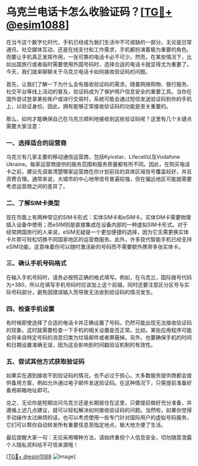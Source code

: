 # 乌克兰电话卡怎么收验证码？[[TG💪+ @esim1088](https://t.me/s/esim1088)]

在当今这个数字化时代，手机已经成为我们生活中不可或缺的一部分。无论是日常通讯、社交媒体互动，还是在线支付和工作需求，手机都扮演着极为重要的角色。而要让手机真正发挥作用，一张可靠的电话卡必不可少。然而，在某些情况下，比如出国旅行或者临时需要使用外国号码时，选择合适的电话卡就显得尤为重要了。今天，我们就来聊聊关于乌克兰电话卡如何接收验证码的问题。

首先，让我们了解一下为什么会有接收验证码的需求。随着网络购物、银行服务、社交平台等线上活动的普及，验证码成为了保护用户信息安全的重要工具。当你在国外尝试登录某些账户或进行交易时，系统可能会通过短信发送验证码到你的手机上，以验证身份。因此，拥有能够正常接收验证码的功能是至关重要的。

那么，如何才能确保自己在乌克兰顺利地接收到这些验证码呢？这里有几个关键点需要大家注意：

### 一、选择适合的运营商

乌克兰有几家主要的移动通信运营商，包括Kyivstar、Lifecell以及Vodafone Ukraine。每家运营商提供的服务范围和服务质量都有所不同。因此，在购买电话卡之前，建议先调查清楚哪家运营商在你计划前往的具体区域信号覆盖较好，并且资费合理。通常来说，大城市的中心地带信号普遍较强，但在偏远地区可能就需要考虑运营商之间的差异了。

### 二、了解SIM卡类型

现在市面上有两种常见的SIM卡形式：实体SIM卡和eSIM卡。实体SIM卡需要物理插入设备中使用；而eSIM则是直接集成在设备内部的一种虚拟SIM卡形式。对于经常跨国旅行的人来说，eSIM无疑是一个更加便捷的选择，因为它无需更换实体卡片即可轻松切换不同国家地区的运营商服务。此外，许多现代智能手机已经支持eSIM功能，这意味着你可以随时激活新的号码而不需要额外携带多张实体卡。

### 三、确认手机号码格式

在输入手机号码时，请务必按照正确的格式填写。例如，在乌克兰，国际拨号代码为+380，所以在填写手机号码时应该加上这个前缀。同时还要注意区分区号与实际号码部分，避免因错误输入而导致无法收到验证码的情况发生。

### 四、检查手机设置

有时候即使选择了合适的电话卡并正确设置了号码，仍然可能出现无法接收验证码的现象。这时就需要检查一下手机的相关设置是否正常。比如，某些应用程序可能会将来自特定号码的消息归类为垃圾邮件或者屏蔽掉。另外，也要确保手机的时间和日期设置准确无误，因为这会影响到时间戳验证机制的有效性。

### 五、尝试其他方式获取验证码

如果实在遇到接收不到验证码的情况，也不必过于担心。大多数服务提供商都会提供备用方案，例如允许通过电子邮件发送验证码。在这种情况下，只需提前准备好备用邮箱地址即可。

总之，无论你是短期访问乌克兰还是长期居住在这里，只要提前做好充分准备，并遵循上述几点建议，就可以轻松解决如何接收验证码的问题。当然啦，如果你觉得手动操作太过麻烦的话，也可以考虑使用一些专门针对国际用户的虚拟号码服务，它们可以帮你自动转发所有重要信息至指定地点，极大地方便了生活。

最后提醒大家一句：无论采用哪种方法，请始终重视个人信息安全，切勿随意泄露个人隐私资料给不可信来源哦！

[[TG💪+ @esim1088](https://t.me/s/esim1088) ![Image](https://i.postimg.cc/4NQfJmqS/Snipaste-2025-05-13-00-14-12.png)]